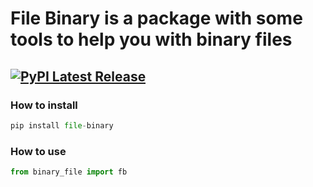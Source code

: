 # File Binary is a package with some tools to help you with binary files
[![PyPI Latest Release](https://img.shields.io/pypi/v/pandas.svg)](https://pypi.org/project/file-binary)
---
### How to install
```py
pip install file-binary
```
### How to use

```py
from binary_file import fb
```